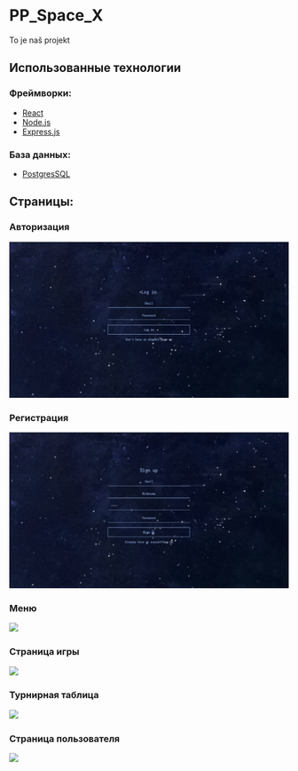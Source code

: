 # PP_Space_X
To je naš projekt
## Использованные технологии
### Фреймворки:
* [React](https://ru.reactjs.org)
* [Node.js](https://nodejs.org/en/)
* [Express.js](https://expressjs.com/ru/)
### База данных:
* [PostgresSQL](https://www.postgresql.org)

## Страницы:
### Авторизация
![](pages_pics/login.png)

### Регистрация
![](pages_pics/registration.png)

### Меню
![](pages_pics/main_page.png)

### Страница игры
![](pages_pics/game.png)

### Турнирная таблица
![](pages_pics/standings.png)

### Страница пользователя
![](pages_pics/user_page.png)
